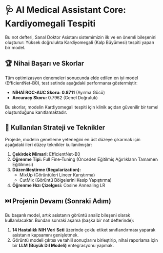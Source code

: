 # 🩺 AI Medical Assistant Core: Kardiyomegali Tespiti 

Bu not defteri, Sanal Doktor Asistanı sistemimizin ilk ve en önemli bileşenini oluşturur: Yüksek doğrulukta Kardiyomegali (Kalp Büyümesi) tespiti yapan bir model.

## 🏆 Nihai Başarı ve Skorlar

Tüm optimizasyon denemeleri sonucunda elde edilen en iyi model (EfficientNet-B0), test setinde aşağıdaki performansı göstermiştir:

* **NİHAİ ROC-AUC Skoru:** **0.8711** (Ayırma Gücü)
* **Accuracy Skoru:** 0.7962 (Genel Doğruluk)

Bu skorlar, modelin Kardiyomegali tespiti için klinik açıdan güvenilir bir temel oluşturduğunu kanıtlamaktadır.

## 🔬 Kullanılan Strateji ve Teknikler

Projede, modelin genelleme yeteneğini en üst düzeye çıkarmak için aşağıdaki ileri düzey teknikler kullanılmıştır:

1.  **Çekirdek Mimari:** EfficientNet-B0
2.  **Öğrenme Tipi:** Full Fine-Tuning (Önceden Eğitilmiş Ağırlıkların Tamamen Eğitilmesi)
3.  **Düzenlileştirme (Regularization):**
    * MixUp (Görüntüleri Lineer Karıştırma)
    * CutMix (Görüntü Bölgelerini Kesip Yapıştırma)
4.  **Öğrenme Hızı Çizelgesi:** Cosine Annealing LR

## ⏭️ Projenin Devamı (Sonraki Adım)

Bu başarılı model, artık asistanın görüntü analiz bileşeni olarak kullanılacaktır. Bundan sonraki aşama (başka bir not defterinde):

1.  **14 Hastalıklı NIH Veri Seti** üzerinde çoklu etiket sınıflandırması yaparak asistanın kapsamını genişletmek.
2.  Görüntü modeli çıktısı ve tahlil sonuçlarını birleştirip, nihai raporlama için bir **LLM (Büyük Dil Modeli)** entegrasyonu yapmak.
